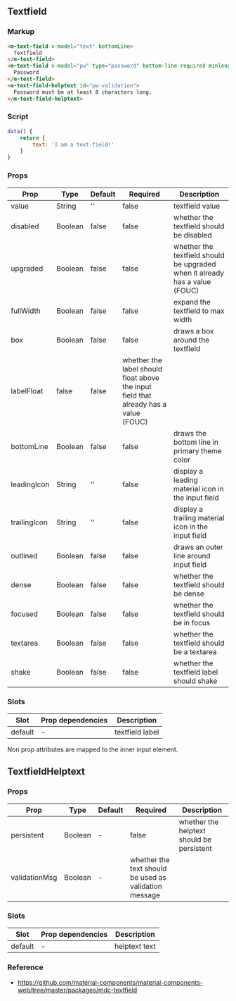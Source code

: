 ## Textfield

### Markup

```html
<m-text-field v-model="text" bottomLine>
  Textfield
</m-text-field>
<m-text-field v-model="pw" type="password" bottom-line required minlength="8" aria-controls="pw-validation">
  Password
</m-text-field>
<m-text-field-helptext id="pw-validation">
  Password must be at least 8 characters long.
</m-text-field-helptext>
```

### Script

```javascript
data() {
    return {
        text: 'I am a text-field!'
    }
}
```

### Props

| Prop | Type | Default | Required | Description |
|------|------|---------|----------|-------------|
| value | String | '' | false | textfield value |
| disabled | Boolean | false | false |  whether the textfield should be disabled |
| upgraded | Boolean | false | false | whether the textfield should be upgraded when it already has a value (FOUC) |
| fullWidth | Boolean | false | false | expand the textfield to max width |
| box | Boolean | false | false | draws a box around the textfield |
| labelFloat | false | false | whether the label should float above the input field that already has a value (FOUC) |
| bottomLine | Boolean | false | false | draws the bottom line in primary theme color |
| leadingIcon | String | '' | false | display a leading material icon in the input field |
| trailingIcon | String | '' | false | display a trailing material icon in the input field |
| outlined | Boolean | false | false | draws an outer line around input field |
| dense | Boolean | false | false | whether the textfield should be dense |
| focused | Boolean | false | false | whether the textfield should be in focus |
| textarea | Boolean | false | false | whether the textfield should be a textarea |
| shake | Boolean | false | false | whether the textfield label should shake |

### Slots

| Slot | Prop dependencies | Description |
|------|-------------------|-------------|
| default | - | textfield label |

Non prop attributes are mapped to the inner input element.

## TextfieldHelptext

### Props

| Prop | Type | Default | Required | Description |
|------|------|---------|----------|-------------|
| persistent | Boolean | - | false | whether the helptext should be persistent |
| validationMsg | Boolean | - | whether the text should be used as validation message |

### Slots

| Slot | Prop dependencies | Description |
|------|-------------------|-------------|
| default | - | helptext text |

### Reference

- https://github.com/material-components/material-components-web/tree/master/packages/mdc-textfield
